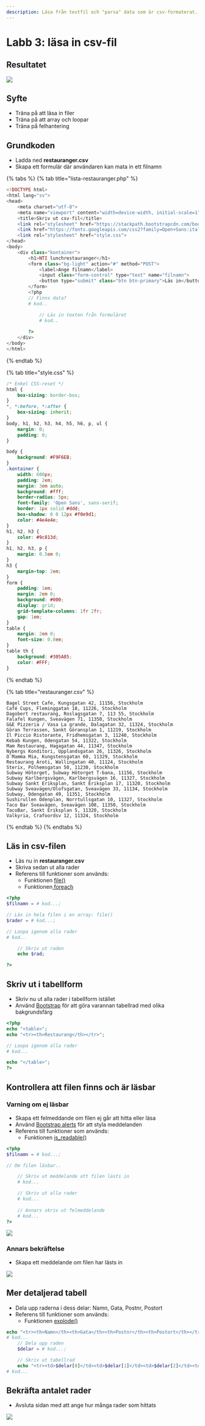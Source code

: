 ```yaml
---
description: Läsa från textfil och "parsa" data som är csv-formaterat.
---
```


# Labb 3: läsa in csv-fil

## Resultatet

![](../.gitbook/assets/dump-labb-3-1.png)

## **Syfte**

* Träna på att läsa in filer 
* Träna på att array och loopar
* Träna på felhantering

## Grundkoden

* Ladda ned **restauranger.csv**
* Skapa ett formulär där användaren kan mata in ett filnamn

{% tabs %}
{% tab title="lista-restauranger.php" %}
```php
<!DOCTYPE html>
<html lang="sv">
<head>
    <meta charset="utf-8">
    <meta name="viewport" content="width=device-width, initial-scale=1">
    <title>Skriv ut csv-fil</title>
    <link rel="stylesheet" href="https://stackpath.bootstrapcdn.com/bootstrap/4.5.2/css/bootstrap.min.css" integrity="sha384-JcKb8q3iqJ61gNV9KGb8thSsNjpSL0n8PARn9HuZOnIxN0hoP+VmmDGMN5t9UJ0Z" crossorigin="anonymous">
    <link href="https://fonts.googleapis.com/css2?family=Open+Sans:ital@1&display=swap" rel="stylesheet">
    <link rel="stylesheet" href="style.css">
</head>
<body>
    <div class="kontainer">
        <h1>NTI lunchrestauranger</h1>
        <form class="bg-light" action="#" method="POST">
            <label>Ange filnamn</label>
            <input class="form-control" type="text" name="filnamn">
            <button type="submit" class="btn btn-primary">Läs in</button>
        </form>
        <?php
        // Finns data?
        # kod..

            // Läs in texten från formuläret
            # kod..
            
        ?>
    </div>
</body>
</html>
```
{% endtab %}

{% tab title="style.css" %}
```css
/* Enkel CSS-reset */
html {
    box-sizing: border-box;
}
*, *:before, *:after {
    box-sizing: inherit;
}
body, h1, h2, h3, h4, h5, h6, p, ul {
    margin: 0;
    padding: 0;
}

body {
    background: #F9F6EB;
}
.kontainer {
    width: 600px;
    padding: 2em;
    margin: 3em auto;
    background: #fff;
    border-radius: 5px;
    font-family: 'Open Sans', sans-serif;
    border: 1px solid #ddd;
    box-shadow: 0 0 12px #f0e9d1;
    color: #4e4e4e;
}
h1, h2, h3 {
    color: #9c813d;
}
h1, h2, h3, p {
    margin: 0.5em 0;
}
h3 {
    margin-top: 2em;
}
form {
    padding: 1em;
    margin: 2em 0;
    background: #000;
    display: grid;
    grid-template-columns: 1fr 2fr;
    gap: 1em;
}
table {
    margin: 2em 0;
    font-size: 0.8em;
}
table th {
    background: #305A85;
    color: #FFF;
}
```
{% endtab %}

{% tab title="restauranger.csv" %}
```
Bagel Street Cafe, Kungsgatan 42, 11156, Stockholm
Café Cups, Fleminggatan 18, 11226, Stockholm
Dagobert restaurang, Roslagsgatan 7, 113 55, Stockholm
Falafel Kungen, Sveavägen 71, 11350, Stockholm
G&E Pizzeria / Vasa La grande, Dalagatan 32, 11324, Stockholm
Göran Terrassen, Sankt Göransplan 1, 11219, Stockholm
Il Piccio Ristorante, Fridhemsgatan 3, 11240, Stockholm
Kebab Kungen, Odengatan 54, 11322, Stockholm
Mam Restaurang, Hagagatan 44, 11347, Stockholm
Nybergs Konditori, Upplandsgatan 26, 11326, Stockholm
O´Mamma Mia, Kungstensgatan 60, 11329, Stockholm
Restaurang Aroti, Wallingatan 40, 11124, Stockholm
Sterix, Polhemsgatan 50, 11230, Stockholm
Subway Hötorget, Subway Hötorget T-bana, 11156, Stockholm
Subway Karlbergsvägen, Karlbergsvägen 16, 11327, Stockholm
Subway Sankt Eriksplan, Sankt Eriksplan 17, 11320, Stockholm
Subway Sveavägen/Olofsgatan, Sveavägen 33, 11134, Stockholm
Subway, Odengatan 49, 11351, Stockholm
Sushirullen Odenplan, Norrtullsgatan 10, 11327, Stockholm
Taco Bar Sveavägen, Sveavägen 108, 11350, Stockholm
TacoBar, Sankt Eriksplan 5, 11320, Stockholm
Valkyria, Crafoordsv 12, 11324, Stockholm
```
{% endtab %}
{% endtabs %}

## Läs in csv-filen

* Läs nu in **restauranger.csv**
* Skriva sedan ut alla rader
* Referens till funktioner som används:
  * Funktionen [file\(\)](https://devdocs.io/php/function.file)
  * Funktionen[ ](https://devdocs.io/php/function.array)[foreach](https://devdocs.io/php/control-structures.foreach)

```php
<?php
$filnamn = # kod...;

// Läs in hela filen i en array: file()
$rader = # kod...;

// Loopa igenom alla rader
# kod..

    // Skriv ut raden
    echo $rad;

?>
```

## Skriv ut i tabellform

* Skriv nu ut alla rader i tabellform istället
* Använd [Bootstrap](https://getbootstrap.com/docs/4.5/content/tables/) för att göra varannan tabellrad med olika bakgrundsfärg

```php
<?php
echo "<table>";
echo "<tr><th>Restaurang</th></tr>";

// Loopa igenom alla rader
# kod...

echo "</table>";
?>
```

## Kontrollera att filen finns och är läsbar

### Varning om ej läsbar

* Skapa ett felmeddande om filen ej går att hitta eller läsa
* Använd [Bootstrap alerts](https://getbootstrap.com/docs/4.5/components/alerts/) för att styla meddelanden
* Referens till funktioner som används:
  * Funktionen [is\_readable\(\)](https://devdocs.io/php/function.is-readable)

```php
<?php
$filnamn = # kod...;

// Om filen läsbar..

    // Skriv ut meddelande att filen lästs in
    # kod...

    // Skriv ut alla rader
    # kod...
    
    // Annars skriv ut felmeddelande 
    # kod...
?>
```

![](../.gitbook/assets/dump-labb-3-3.png)

### Annars bekräftelse

* Skapa ett meddelande om filen har lästs in

![](../.gitbook/assets/dump-labb-3-4.png)

## Mer detaljerad tabell

* Dela upp raderna i dess delar: Namn, Gata, Postnr, Postort
* Referens till funktioner som används:
  * Funktionen [explode\(\)](https://devdocs.io/php/function.explode)

```php
echo "<tr><th>Namn</th><th>Gata</th><th>Postnr</th><th>Postort</th></tr>";
# kod...
    // Dela upp raden
    $delar = # kod...;

    // Skriv ut tabellrad
    echo "<tr><td>$delar[0]</td><td>$delar[1]</td><td>$delar[2]</td><td>$delar[3]</td></tr>";
# kod...
```

## Bekräfta antalet rader

* Avsluta sidan med att ange hur många rader som hittats

![](../.gitbook/assets/dump-labb-3-2.png)

